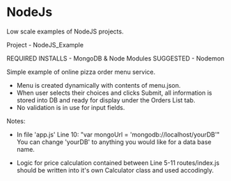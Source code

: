 # NodeJs
Low scale examples of NodeJS projects.


Project - NodeJS_Example

REQUIRED INSTALLS - MongoDB & Node Modules
SUGGESTED - Nodemon

Simple example of online pizza order menu service.
- Menu is created dynamically with contents of menu.json. 
- When user selects their choices and clicks Submit, all information is stored into DB
  and ready for display under the Orders List tab.
- No validation is in use for input fields.

Notes:
- In file 'app.js' Line 10:
  "var mongoUrl = 'mongodb://localhost/yourDB'"
  You can change 'yourDB' to anything you would like for a data base name.
  
- Logic for price calculation contained between Line 5-11 routes/index.js 
  should be written into it's own Calculator class and used accodingly.

